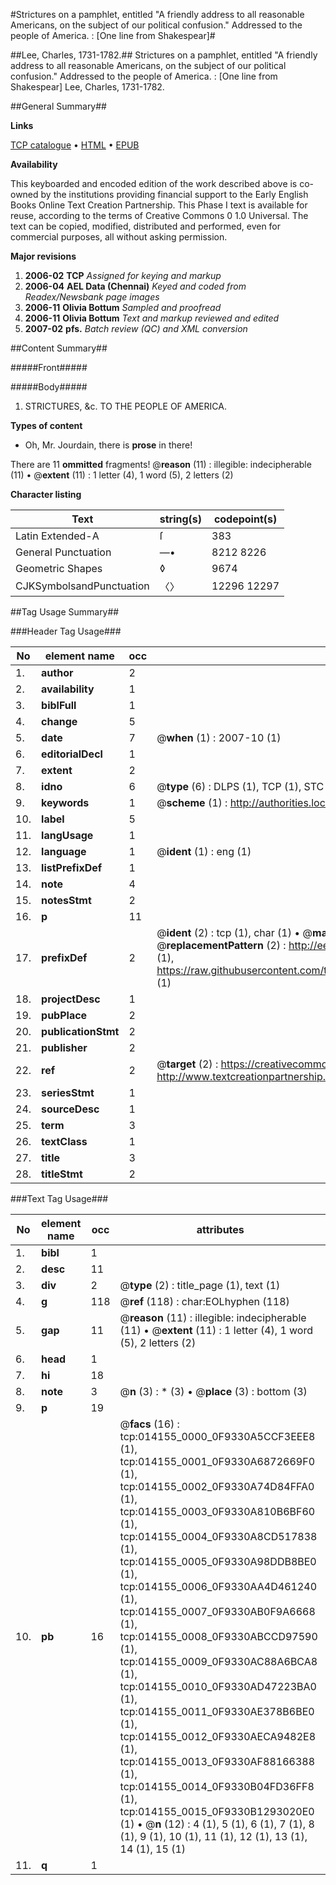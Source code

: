 #Strictures on a pamphlet, entitled "A friendly address to all reasonable Americans, on the subject of our political confusion." Addressed to the people of America. : [One line from Shakespear]#

##Lee, Charles, 1731-1782.##
Strictures on a pamphlet, entitled "A friendly address to all reasonable Americans, on the subject of our political confusion." Addressed to the people of America. : [One line from Shakespear]
Lee, Charles, 1731-1782.

##General Summary##

**Links**

[TCP catalogue](http://www.ota.ox.ac.uk/tcp/)  • 
[HTML](http://tei.it.ox.ac.uk/tcp/Texts-HTML/free/N11/N11179.html)  • 
[EPUB](http://tei.it.ox.ac.uk/tcp/Texts-EPUB/free/N11/N11179.epub)

**Availability**

This keyboarded and encoded edition of the
	       work described above is co-owned by the institutions
	       providing financial support to the Early English Books
	       Online Text Creation Partnership. This Phase I text is
	       available for reuse, according to the terms of Creative
	       Commons 0 1.0 Universal. The text can be copied,
	       modified, distributed and performed, even for
	       commercial purposes, all without asking permission.

**Major revisions**

1. __2006-02__ __TCP__ *Assigned for keying and markup*
1. __2006-04__ __AEL Data (Chennai)__ *Keyed and coded from Readex/Newsbank page images*
1. __2006-11__ __Olivia Bottum__ *Sampled and proofread*
1. __2006-11__ __Olivia Bottum__ *Text and markup reviewed and edited*
1. __2007-02__ __pfs.__ *Batch review (QC) and XML conversion*

##Content Summary##

#####Front#####

#####Body#####

1. STRICTURES, &c. TO THE PEOPLE OF AMERICA.

**Types of content**

  * Oh, Mr. Jourdain, there is **prose** in there!

There are 11 **ommitted** fragments! 
 @__reason__ (11) : illegible: indecipherable (11)  •  @__extent__ (11) : 1 letter (4), 1 word (5), 2 letters (2)

**Character listing**


|Text|string(s)|codepoint(s)|
|---|---|---|
|Latin Extended-A|ſ|383|
|General Punctuation|—•|8212 8226|
|Geometric Shapes|◊|9674|
|CJKSymbolsandPunctuation|〈〉|12296 12297|

##Tag Usage Summary##

###Header Tag Usage###

|No|element name|occ|attributes|
|---|---|---|---|
|1.|__author__|2||
|2.|__availability__|1||
|3.|__biblFull__|1||
|4.|__change__|5||
|5.|__date__|7| @__when__ (1) : 2007-10 (1)|
|6.|__editorialDecl__|1||
|7.|__extent__|2||
|8.|__idno__|6| @__type__ (6) : DLPS (1), TCP (1), STC (1), NOTIS (1), IMAGE-SET (1), EVANS-CITATION (1)|
|9.|__keywords__|1| @__scheme__ (1) : http://authorities.loc.gov/ (1)|
|10.|__label__|5||
|11.|__langUsage__|1||
|12.|__language__|1| @__ident__ (1) : eng (1)|
|13.|__listPrefixDef__|1||
|14.|__note__|4||
|15.|__notesStmt__|2||
|16.|__p__|11||
|17.|__prefixDef__|2| @__ident__ (2) : tcp (1), char (1)  •  @__matchPattern__ (2) : ([0-9\-]+):([0-9IVX]+) (1), (.+) (1)  •  @__replacementPattern__ (2) : http://eebo.chadwyck.com/downloadtiff?vid=$1&page=$2 (1), https://raw.githubusercontent.com/textcreationpartnership/Texts/master/tcpchars.xml#$1 (1)|
|18.|__projectDesc__|1||
|19.|__pubPlace__|2||
|20.|__publicationStmt__|2||
|21.|__publisher__|2||
|22.|__ref__|2| @__target__ (2) : https://creativecommons.org/publicdomain/zero/1.0/ (1), http://www.textcreationpartnership.org/docs/. (1)|
|23.|__seriesStmt__|1||
|24.|__sourceDesc__|1||
|25.|__term__|3||
|26.|__textClass__|1||
|27.|__title__|3||
|28.|__titleStmt__|2||


###Text Tag Usage###

|No|element name|occ|attributes|
|---|---|---|---|
|1.|__bibl__|1||
|2.|__desc__|11||
|3.|__div__|2| @__type__ (2) : title_page (1), text (1)|
|4.|__g__|118| @__ref__ (118) : char:EOLhyphen (118)|
|5.|__gap__|11| @__reason__ (11) : illegible: indecipherable (11)  •  @__extent__ (11) : 1 letter (4), 1 word (5), 2 letters (2)|
|6.|__head__|1||
|7.|__hi__|18||
|8.|__note__|3| @__n__ (3) : * (3)  •  @__place__ (3) : bottom (3)|
|9.|__p__|19||
|10.|__pb__|16| @__facs__ (16) : tcp:014155_0000_0F9330A5CCF3EEE8 (1), tcp:014155_0001_0F9330A6872669F0 (1), tcp:014155_0002_0F9330A74D84FFA0 (1), tcp:014155_0003_0F9330A810B6BF60 (1), tcp:014155_0004_0F9330A8CD517838 (1), tcp:014155_0005_0F9330A98DDB8BE0 (1), tcp:014155_0006_0F9330AA4D461240 (1), tcp:014155_0007_0F9330AB0F9A6668 (1), tcp:014155_0008_0F9330ABCCD97590 (1), tcp:014155_0009_0F9330AC88A6BCA8 (1), tcp:014155_0010_0F9330AD47223BA0 (1), tcp:014155_0011_0F9330AE378B6BE0 (1), tcp:014155_0012_0F9330AECA9482E8 (1), tcp:014155_0013_0F9330AF88166388 (1), tcp:014155_0014_0F9330B04FD36FF8 (1), tcp:014155_0015_0F9330B1293020E0 (1)  •  @__n__ (12) : 4 (1), 5 (1), 6 (1), 7 (1), 8 (1), 9 (1), 10 (1), 11 (1), 12 (1), 13 (1), 14 (1), 15 (1)|
|11.|__q__|1||
